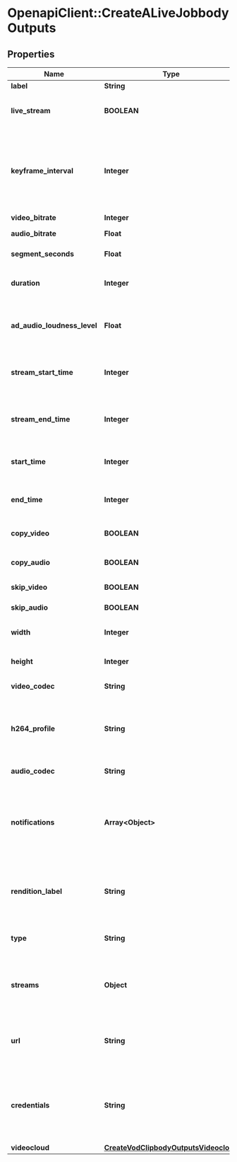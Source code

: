# OpenapiClient::CreateALiveJobbodyOutputs

## Properties
Name | Type | Description | Notes
------------ | ------------- | ------------- | -------------
**label** | **String** | Label for the live or VOD asset. | 
**live_stream** | **BOOLEAN** | For jobs, setting live_stream to true indicates the output is a live rendition. If live_stream is false, or is not set, the output will be treated as a VOD output. | 
**keyframe_interval** | **Integer** | The maximum number of frames between each keyframe. If you set a low keyframe_interval it will increase the size / decrease the quality of your output file, but it will allow more precise scrubbing in most players. It’s recommended to have at least one keyframe per segment. If keyframe_interval is not provided, keyframes will follow the input GOP structure. | 
**video_bitrate** | **Integer** | target video bitrate in kbps | 
**audio_bitrate** | **Float** | An output bitrate setting for the audio track, in Kbps | 
**segment_seconds** | **Float** | Sets the maximum duration of each segment in a segmented output. | 
**duration** | **Integer** | Clipping API option 1. Duration (in seconds) to clip back from Live. Note: Clipping API only requires one of the three options for specifying duration or time. | [optional] 
**ad_audio_loudness_level** | **Float** | Adjust the loudness level of the audio. This is measured in LUFS and specified in dB. This is useful to set the output loudness level to conform to a standard (-23dB for EBU R.128) The recommended setting is -23. | [optional] 
**stream_start_time** | **Integer** | Clipping API option 2. An offset, in seconds, from the start of the live stream to mark the beginning of the clip. Note: Clipping API only requires one of the three options for specifying duration or time. | [optional] 
**stream_end_time** | **Integer** | Clipping API option 2. An offset, in seconds, from the start of the live stream to mark the end of the clip. Note: Clipping API only requires one of the three options for specifying duration or time. | [optional] 
**start_time** | **Integer** | Clipping API option 3. Universal epoch time, in seconds, to mark the beginning of the clip. Note: Clipping API only requires one of the three options for specifying duration or time. | [optional] 
**end_time** | **Integer** | Clipping API option 3. Universal epoch time, in seconds, to mark the end of the clip. Note: Clipping API only requires one of the three options for specifying duration or time. | [optional] 
**copy_video** | **BOOLEAN** | Specifying copy_video will take the video track from the input video file and transmux it into the resulting output file. | [optional] 
**copy_audio** | **BOOLEAN** | Specifying copy_audio will take the audio track from the input video file and transmux it into the resulting output file. | [optional] 
**skip_video** | **BOOLEAN** | Specifying skip_video removes the video track. | [optional] 
**skip_audio** | **BOOLEAN** | Specifying skip_audio removes the audio track. | [optional] 
**width** | **Integer** | Video frame width. If no width is supplied, we will use 640 pixels. | [optional] [default to 640]
**height** | **Integer** | Video frame height. If no height is supplied, we will use 480 pixels. | [optional] [default to 480]
**video_codec** | **String** | The output video codec. Note: Only &#x60;h264&#x60; is supported. | [optional] 
**h264_profile** | **String** | H.264 has three commonly-used profiles: Baseline (lowest), Main, and High. Lower levels are easier to decode, but higher levels offer better compression. For the best compression quality, choose High. For playback on low-CPU machines or many mobile devices, choose &#x60;baseline&#x60;. | [optional] 
**audio_codec** | **String** | The output audio codec to use. Note: Only &#x60;aac&#x60; is supported. | [optional] 
**notifications** | **Array&lt;Object&gt;** | Array of notification destination objects or strings - notifications defined here are for job-level events.  A notification will be sent to the destination when selected event occurs. You can use a simple string with a url: &amp;quot;http://log:pass@httpbin.org/post&amp;quot;, or you can use an object. See [Events](https://support.brightcove.com/live-api-notifications#Events) for an explanation of the events reported in &#x60;state_changed&#x60; notifications. | [optional] 
**rendition_label** | **String** | Indicates what rendition to use to create a VOD output (from the live job) or which renditions to use. By default, the system uses any transmuxed rendition or the highest resolution output if there is no transmuxed output. | [optional] 
**type** | **String** | The only type supported is a playlist. This is used for generating multiple master playlists with different renditions in the HLS manifest with the defined stream labels. | [optional] 
**streams** | **Object** | When creating a playlist, the streams field is used to define which output renditions (by label) should be included in the manifest. Example format [{&amp;quot;source&amp;quot;: &amp;quot;1080p&amp;quot;}, {&amp;quot;source&amp;quot;: &amp;quot;720p&amp;quot;}]. | [optional] 
**url** | **String** | For VOD, URL is mandatory and sets the destination of the final asset destination. For access restricted origins, the credentials a can be passed along with the URL or stored within the Brightcove system. For Live, this is reserved for future use. | [optional] 
**credentials** | **String** | The name for credentials with private and public keys can be stored with Brightcove to avoid passing plain text on API requests. This is required if the S3 or FTP origins are restricted. If credentials are not provided, it will be assumed that the origin restrictions are set to public or credentials are passed along with the URL. | [optional] 
**videocloud** | [**CreateVodClipbodyOutputsVideocloud**](CreateVodClipbodyOutputsVideocloud.md) |  | [optional] 


